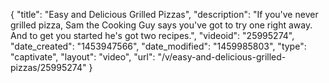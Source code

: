 {
    "title": "Easy and Delicious Grilled Pizzas",
    "description": "If you've never grilled pizza, Sam the Cooking Guy says you've got to try one right away. And to get you started he's got two recipes.",
    "videoid": "25995274",
    "date_created": "1453947566",
    "date_modified": "1459985803",
    "type": "captivate",
    "layout": "video",
    "url": "\/v\/easy-and-delicious-grilled-pizzas\/25995274"
}